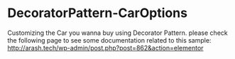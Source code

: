 # DecoratorPattern-CarOptions
Customizing the Car you wanna buy using Decorator Pattern. please check the following page to see some documentation related to this sample: http://arash.tech/wp-admin/post.php?post=862&action=elementor

